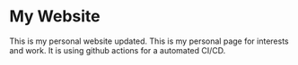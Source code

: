 # My Website
 This is my personal website updated. This is my personal page for interests and work. It is using github actions for a automated CI/CD.
